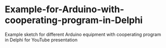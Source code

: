 # Example-for-Arduino-with-cooperating-program-in-Delphi
Example sketch for different Arduino equipment with cooperating program in Delphi for YouTube presentation
